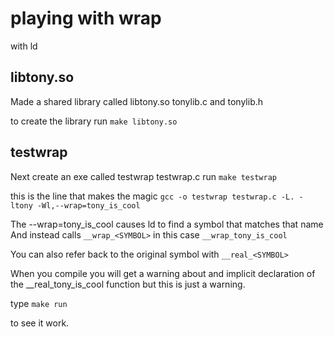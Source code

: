 # playing with wrap
with ld

## libtony.so

Made a shared library called libtony.so
tonylib.c and tonylib.h

to create the library
run `make libtony.so`

## testwrap
Next create an exe called testwrap
testwrap.c
run `make testwrap`

this is the line that makes the magic
`gcc -o testwrap testwrap.c -L. -ltony -Wl,--wrap=tony_is_cool`

The --wrap=tony_is_cool causes ld to find a symbol that matches that name
And instead calls `__wrap_<SYMBOL>`
in this case `__wrap_tony_is_cool`

You can also refer back to the original symbol with `__real_<SYMBOL>`

When you compile you will get a warning about and implicit declaration
of the __real_tony_is_cool function but this is just a warning.

type
`make run`

to see it work.


